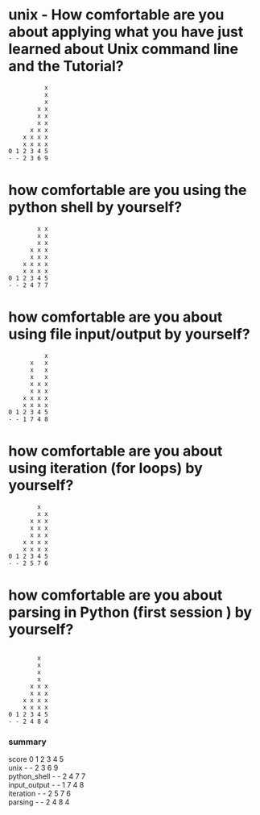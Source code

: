 # unix - How comfortable are you about applying what you have just learned about Unix command line and the Tutorial?
```      
          x
          x
          x
        x x
        x x
        x x
      x x x
    x x x x
    x x x x
0 1 2 3 4 5
- - 2 3 6 9
```
# how comfortable are you using the python shell by yourself?
```        
        x x
        x x
        x x
      x x x
      x x x
    x x x x
    x x x x
0 1 2 3 4 5
- - 2 4 7 7
```


# how comfortable are you about using file input/output by yourself?

```
          x
      x   x
      x   x
      x   x
      x x x
      x x x
    x x x x
    x x x x
0 1 2 3 4 5
- - 1 7 4 8
```


# how comfortable are you about using iteration (for loops) by yourself?

```
        x
        x x
      x x x
      x x x
      x x x
    x x x x
    x x x x
0 1 2 3 4 5
- - 2 5 7 6
```

# how comfortable are you about parsing  in Python (first session ) by yourself?
```

        x
        x
        x
        x
      x x x
      x x x
    x x x x
    x x x x
0 1 2 3 4 5
- - 2 4 8 4
```

### summary
score 0 1 2 3 4 5 <br>
unix - - 2 3 6 9 <br>
python_shell - - 2 4 7 7 <br>
input_output - - 1 7 4 8 <br>
iteration - - 2 5 7 6 <br>
parsing - - 2 4 8 4
